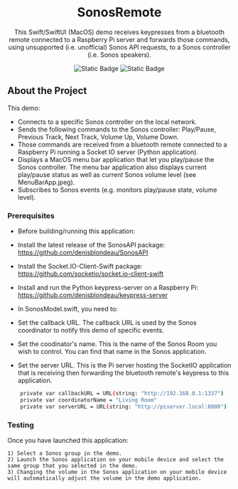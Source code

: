 <div align="center">

  <h1>SonosRemote</h1>
  
  <p>
    This Swift/SwiftUI (MacOS) demo receives keypresses from a bluetooth remote connected to a Raspberry Pi server and forwards those commands, using unsupported (i.e. unofficial) Sonos API requests, to a Sonos controller (i.e. Sonos speakers). 

  </p>
  
<p>
  
  ![Static Badge](https://img.shields.io/badge/macOS-14%2B-greeen)
  ![Static Badge](https://img.shields.io/badge/Xcode-15%2B-blue)

</p>
</div>

## About the Project

This demo:

- Connects to a specific Sonos controller on the local network.
- Sends the following commands to the Sonos controller: Play/Pause, Previous Track, Next Track, Volume Up, Volume Down.
- Those commands are received from a bluetooth remote connected to a Raspberry Pi running a Socket IO server (Python application).
- Displays a MacOS menu bar application that let you play/pause the Sonos controller. The menu bar application also displays current play/pause status as well as current Sonos volume level (see MenuBarApp.jpeg).
- Subscribes to Sonos events (e.g. monitors play/pause state, volume level).

### Prerequisites

- Before building/running this application:
 - Install the latest release of the SonosAPI package: https://github.com/denisblondeau/SonosAPI
 - Install the Socket.IO-Client-Swift package: https://github.com/socketio/socket.io-client-swift
 - Install and run the Python keypress-server on a Raspberry Pi: https://github.com/denisblondeau/keypress-server

- In SonosModel.swift, you need to:
 - Set the callback URL. The callback URL is used by the Sonos coordinator to notify this demo of specific events.
 - Set the coodinator's name. This is the name of the Sonos Room you wish to control. You can find that name in the Sonos application.
 - Set the server URL. This is the Pi server hosting the SocketIO application that is receiving then forwarding the bluetooth remote's keypress to this application.

```bash
    private var callbackURL = URL(string: "http://192.168.0.1:1337")
    private var coordinatorName = "Living Room"
    private var serverURL = URL(string: "http://piserver.local:8080")
```

### Testing

Once you have launched this application:

    1) Select a Sonos group in the demo.
    2) Launch the Sonos application on your mobile device and select the same group that you selected in the demo.
    3) Changing the volume in the Sonos application on your mobile device will automatically adjust the volume in the demo application.


